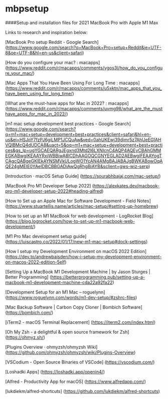 # mbpsetup
####Setup and installation files for 2021 MacBook Pro with Apple M1 Max

Links to research and inspiration below:

[MacBook Pro setup Reddit - Google Search]
(https://www.google.com/search?q=MacBook+Pro+setup+Reddit&ie=UTF-8&oe=UTF-8&hl=en-us&client=safari)

[How do you configure your mac? : macapps]
(https://www.reddit.com/r/macapps/comments/vgos3l/how_do_you_configure_your_mac/)

[Mac Apps That You Have Been Using For Long Time : macapps]
(https://www.reddit.com/r/macapps/comments/u5xktn/mac_apps_that_you_have_been_using_for_long_time/)

[What are the must-have apps for Mac in 2022? : macapps]
(https://www.reddit.com/r/macapps/comments/uvmg98/what_are_the_musthave_apps_for_mac_in_2022/)

[m1 mac setup development best practices - Google Search]
(https://www.google.com/search?q=m1+mac+setup+development+best+practices&client=safari&hl=en-us&ei=HSJpY7fzPJ6giLMP1JCQuAw&ved=0ahUKEwj39dimr5z7AhUeEGIAHVQIBMcQ4dUDCA8&uact=5&oq=m1+mac+setup+development+best+practices&gs_lp=ugYGCAEQARgJEgxnd3Mtd2l6LXNlcnC4AQP4AQEyCBAhGMMEGKABwgIKEAAYRxjWBBiwA8ICDhAAGOQCGNYEGLAD2AEBwgIFEAAYogTCAgcQABgeGKIEkAYNSMVkULogWO1YcAN4AMgBAJABAJgBWKABowOqAQE24gMEIE0YAeIDBCBBGADiAwQgRhgBiAYB&sclient=gws-wiz-serp)

[Introduction · macOS Setup Guide]
(https://sourabhbajaj.com/mac-setup/)

[MacBook Pro M1 Developer Setup 2022]
(https://alexkates.dev/macbook-pro-m1-developer-setup-2022#heading-alfred)

[How to Set up an Apple Mac for Software Development - Field Notes]
(https://www.stuartellis.name/articles/mac-setup/#setting-up-homebrew)

[How to set up an M1 MacBook for web development - LogRocket Blog]
(https://blog.logrocket.com/how-to-set-up-m1-macbook-web-development/)

[M1 Pro Mac development setup guide]
(https://luiscastro.co/2022/01/17/new-m1-mac-setup#dock-settings)

[How I setup my Development Environment on macOS 2022 Edition]
(https://dev.to/andrewbaisden/how-i-setup-my-development-environment-on-macos-2022-edition-5elf)

[Setting Up a MacBook M1 Development Machine | by Jason Sturges | Better Programming]
(https://betterprogramming.pub/setting-up-a-macbook-m1-development-machine-cda22a92fa22)

[Development Setup for an M1 Mac – roguelynn]
(https://www.roguelynn.com/words/m1-dev-setup/#zshrc-files)

[Mac Backup Software | Carbon Copy Cloner | Bombich Software]
(https://bombich.com/)

[iTerm2 - macOS Terminal Replacement]
(https://iterm2.com/index.html)

[Oh My Zsh - a delightful & open source framework for Zsh]
(https://ohmyz.sh/)

[Plugins Overview · ohmyzsh/ohmyzsh Wiki]
(https://github.com/ohmyzsh/ohmyzsh/wiki/Plugins-Overview)

[VSCodium - Open Source Binaries of VSCode]
(https://vscodium.com/)

[Loshadki Apps]
(https://loshadki.app/openin4/)

[Alfred - Productivity App for macOS]
(https://www.alfredapp.com/)

[lukdiekm/alfred-shortcuts]
(https://github.com/lukdiekm/alfred-shortcuts)